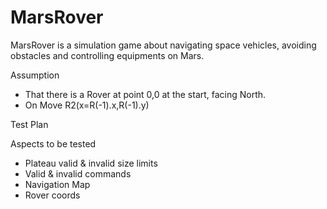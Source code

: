# MarsRover
MarsRover is a simulation game about navigating space vehicles, avoiding obstacles and controlling equipments on Mars.

Assumption
- That there is a Rover at point 0,0 at the start, facing North.
- On Move R2(x=R(-1).x,R(-1).y)

Test Plan

Aspects to be tested
- Plateau valid & invalid size limits
- Valid & invalid commands
- Navigation Map
- Rover coords
